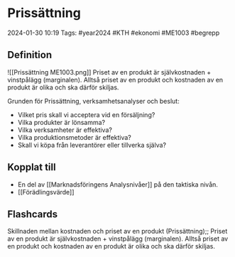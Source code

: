 # Prissättning

2024-01-30 10:19
Tags: #year2024 #KTH #ekonomi #ME1003 #begrepp

## Definition

![[Prissättning ME1003.png]]
Priset av en produkt är självkostnaden + vinstpålägg (marginalen). Alltså priset av en produkt och kostnaden av en produkt är olika och ska därför skiljas.

Grunden för Prissättning, verksamhetsanalyser och beslut:

- Vilket pris skall vi acceptera vid en försäljning?
- Vilka produkter är lönsamma?
- Vilka verksamheter är effektiva?
- Vilka produktionsmetoder är effektiva?
- Skall vi köpa från leverantörer eller tillverka själva?

## Kopplat till

- En del av [[Marknadsföringens Analysnivåer]] på den taktiska nivån.
- [[Förädlingsvärde]]

## Flashcards

Skillnaden mellan kostnaden och priset av en produkt (Prissättning);; Priset av en produkt är självkostnaden + vinstpålägg (marginalen). Alltså priset av en produkt och kostnaden av en produkt är olika och ska därför skiljas.
<!--SR:!2024-02-03,3,250-->
